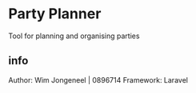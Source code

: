 # Party Planner

Tool for planning and organising parties

## info
Author: Wim Jongeneel | 0896714
Framework: Laravel
